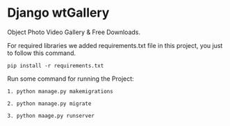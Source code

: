 # Django wtGallery

Object Photo Video Gallery & Free Downloads.



For required libraries we added requirements.txt file in this project, you just to follow this command.

```
pip install -r requirements.txt

```

Run some command for running the Project:

```
1. python manage.py makemigrations

```
```
2. python manage.py migrate

```
```
3. python maage.py runserver

```

